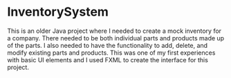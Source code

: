 # InventorySystem

This is an older Java project where I needed to create a mock inventory for a company.
There needed to be both individual parts and products made up of the parts. I also needed
to have the functionality to add, delete, and modify existing parts and products.
This was one of my first experiences with basic UI elements and I used FXML to create
the interface for this project.
